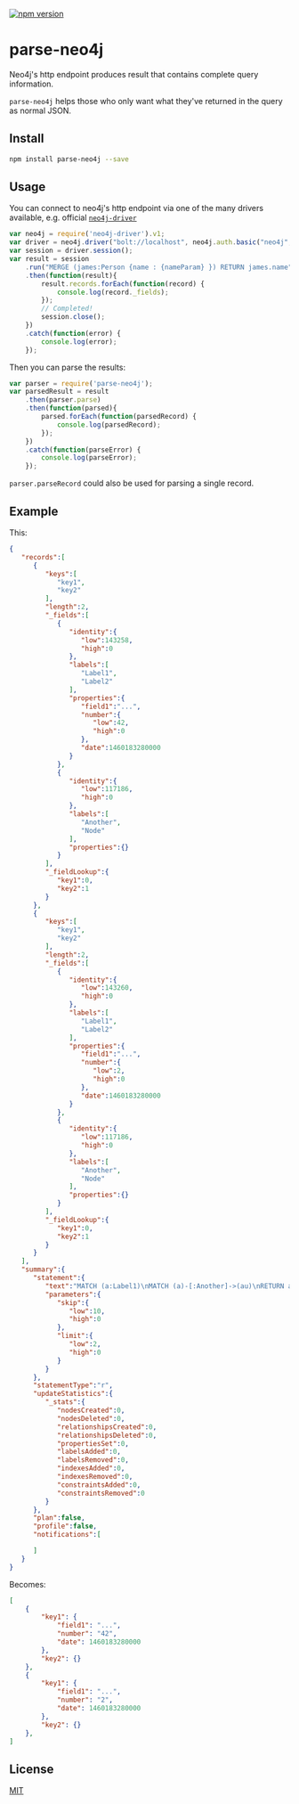 [![npm version](https://badge.fury.io/js/parse-neo4j.svg)](https://www.npmjs.com/package/parse-neo4j)
# parse-neo4j
Neo4j's http endpoint produces result that contains complete query information.

`parse-neo4j` helps those who only want what they've returned in the query as normal JSON.

## Install

```bash
npm install parse-neo4j --save
```

## Usage
You can connect to neo4j's http endpoint via one of the many drivers available, e.g. official [`neo4j-driver`](https://github.com/neo4j/neo4j-javascript-driver)
```javascript
var neo4j = require('neo4j-driver').v1;
var driver = neo4j.driver("bolt://localhost", neo4j.auth.basic("neo4j", "neo4j"));
var session = driver.session();
var result = session
    .run("MERGE (james:Person {name : {nameParam} }) RETURN james.name", { nameParam:'James' })
    .then(function(result){
        result.records.forEach(function(record) {
            console.log(record._fields);
        });
        // Completed!
        session.close();
    })
    .catch(function(error) {
        console.log(error);
    });
```
Then you can parse the results:
```javascript
var parser = require('parse-neo4j');
var parsedResult = result
    .then(parser.parse)
    .then(function(parsed){
        parsed.forEach(function(parsedRecord) {
            console.log(parsedRecord);
        });
    })
    .catch(function(parseError) {
        console.log(parseError);
    });
```
`parser.parseRecord` could also be used for parsing a single record.

## Example
This:
```JSON
{
   "records":[
      {
         "keys":[
            "key1",
            "key2"
         ],
         "length":2,
         "_fields":[
            {
               "identity":{
                  "low":143258,
                  "high":0
               },
               "labels":[
                  "Label1",
                  "Label2"
               ],
               "properties":{
                  "field1":"...",
                  "number":{
                     "low":42,
                     "high":0
                  },
                  "date":1460183280000
               }
            },
            {
               "identity":{
                  "low":117186,
                  "high":0
               },
               "labels":[
                  "Another",
                  "Node"
               ],
               "properties":{}
            }
         ],
         "_fieldLookup":{
            "key1":0,
            "key2":1
         }
      },
      {
         "keys":[
            "key1",
            "key2"
         ],
         "length":2,
         "_fields":[
            {
               "identity":{
                  "low":143260,
                  "high":0
               },
               "labels":[
                  "Label1",
                  "Label2"
               ],
               "properties":{
                  "field1":"...",
                  "number":{
                     "low":2,
                     "high":0
                  },
                  "date":1460183280000
               }
            },
            {
               "identity":{
                  "low":117186,
                  "high":0
               },
               "labels":[
                  "Another",
                  "Node"
               ],
               "properties":{}
            }
         ],
         "_fieldLookup":{
            "key1":0,
            "key2":1
         }
      }
   ],
   "summary":{
      "statement":{
         "text":"MATCH (a:Label1)\nMATCH (a)-[:Another]->(au)\nRETURN a AS key1, au AS key2\nORDER BY a.date DESC\nSKIP {skip} LIMIT {limit}",
         "parameters":{
            "skip":{
               "low":10,
               "high":0
            },
            "limit":{
               "low":2,
               "high":0
            }
         }
      },
      "statementType":"r",
      "updateStatistics":{
         "_stats":{
            "nodesCreated":0,
            "nodesDeleted":0,
            "relationshipsCreated":0,
            "relationshipsDeleted":0,
            "propertiesSet":0,
            "labelsAdded":0,
            "labelsRemoved":0,
            "indexesAdded":0,
            "indexesRemoved":0,
            "constraintsAdded":0,
            "constraintsRemoved":0
         }
      },
      "plan":false,
      "profile":false,
      "notifications":[

      ]
   }
}
```
Becomes:
```JSON
[
    {
        "key1": {
            "field1": "...",
            "number": "42",
            "date": 1460183280000
        },
        "key2": {}
    },
    {
        "key1": {
            "field1": "...",
            "number": "2",
            "date": 1460183280000
        },
        "key2": {}
    },
]
```

## License
[MIT](https://github.com/satratech/parse-neo4j/blob/master/LICENSE)
